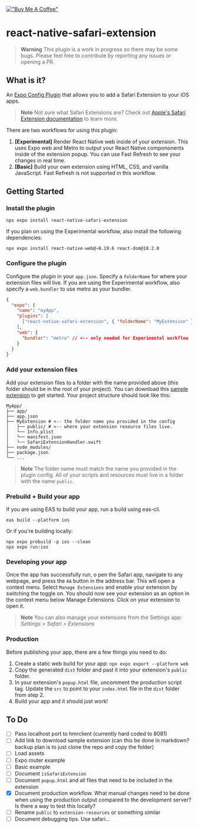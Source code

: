 [!["Buy Me A Coffee"](https://www.buymeacoffee.com/assets/img/custom_images/orange_img.png)](https://www.buymeacoffee.com/hugemathguy)

# react-native-safari-extension

> **Warning** This plugin is a work in progress so there may be some bugs. Please feel free to contribute by reporting any issues or opening a PR.

## What is it?

An [Expo Config Plugin](https://docs.expo.dev/guides/config-plugins/) that allows you to add a Safari Extension to your iOS apps.

> **Note** Not sure what Safari Extensions are? Check out [Apple's Safari Extension documentation](https://developer.apple.com/safari/extensions/) to learn more.

There are two workflows for using this plugin:

1. **[Experimental]** Render React Native web inside of your extension. This uses Expo web and Metro to output your React Native compononents inside of the extension popup. You can use Fast Refresh to see your changes in real time.
2. **[Basic]** Build your own extension using HTML, CSS, and vanilla JavaScript. Fast Refresh is not supported in this workflow.

## Getting Started

### Install the plugin

```console
npx expo install react-native-safari-extension
```

If you plan on using the Experimental workflow, also install the following dependencies:

```console
npx expo install react-native-web@~0.19.6 react-dom@18.2.0
```

### Configure the plugin

Configure the plugin in your `app.json`. Specify a `folderName` for where your extension files will live. If you are using the Experimental workflow, also specify a `web.bundler` to use metro as your bundler.

```json
{
  "expo": {
    "name": "myApp",
    "plugins": [
      ["react-native-safari-extension", { "folderName": "MyExtension" }]
    ],
    "web": {
      "bundler": "metro" // <-- only needed for Experimental workflow
    }
  }
}
```

### Add your extension files

Add your extension files to a folder with the name provided above (this folder should be in the root of your project). You can download this [sample extension](./MyExtension.zip) to get started. Your project structure should look like this:

```console
MyApp/
├── app/
├── app.json
├── MyExtension # <-- the folder name you provided in the config
│   ├── public/ # <-- where your extension resource files live.
│   └── Info.plist
|   └── manifest.json
│   └── SafariExtensionHandler.swift
├── node_modules/
├── package.json
└── ...
```

> **Note** The folder name must match the name you provided in the plugin config. All of your scripts and resources must live in a folder with the name `public`.

### Prebuild + Build your app

If you are using EAS to build your app, run a build using eas-cli.

```console
eas build --platform ios
```

Or if you're building locally:

```console
npx expo prebuild -p ios --clean
npx expo run:ios
```

### Developing your app

Once the app has successfully run, o pen the Safari app, navigate to any webpage, and press the `AA` button in the address bar. This will open a context menu. Select `Manage Extensions` and enable your extension by switching the toggle on. You should now see your extension as an option in the context menu below Manage Extensions. Click on your extension to open it.

> **Note** You can also manage your extensions from the Settings app: _Settings > Safari > Extensions_

### Production

Before publishing your app, there are a few things you need to do:

1. Create a static web build for your app: `npx expo export --platform web`
2. Copy the generated `dist` folder and past it into your extension's `public` folder.
3. In your extension's `popup.html` file, uncomment the production script tag. Update the `src` to point to your `index.html` file in the `dist` folder from step 2.
4. Build your app and it should just work!

## To Do

- [ ] Pass localhost port to hmrclient (currently hard coded to 8081)
- [ ] Add link to download sample extension (can this be done in markdown? backup plan is to just clone the repo and copy the folder)
- [ ] Load assets
- [ ] Expo router example
- [ ] Basic example
- [ ] Document `isSafariExtension`
- [ ] Document `popup.html` and all files that need to be included in the extension
- [x] Document production workflow. What manual changes need to be done when using the production output compared to the development server? Is there a way to test this locally?
- [ ] Rename `public` to `extension-resources` or something similar
- [ ] Document debugging tips. Use safari...
